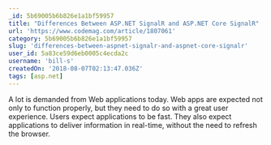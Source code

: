 ```yaml
---
_id: 5b69005b6b826e1a1bf59957
title: "Differences Between ASP.NET SignalR and ASP.NET Core SignalR"
url: 'https://www.codemag.com/article/1807061'
category: 5b69005b6b826e1a1bf59957
slug: 'differences-between-aspnet-signalr-and-aspnet-core-signalr'
user_id: 5a83ce59d6eb0005c4ecda2c
username: 'bill-s'
createdOn: '2018-08-07T02:13:47.036Z'
tags: [asp.net]
---
```


A lot is demanded from Web applications today. Web apps are expected not only to function properly, but they need to do so with a great user experience. Users expect applications to be fast. They also expect applications to deliver information in real-time, without the need to refresh the browser.



